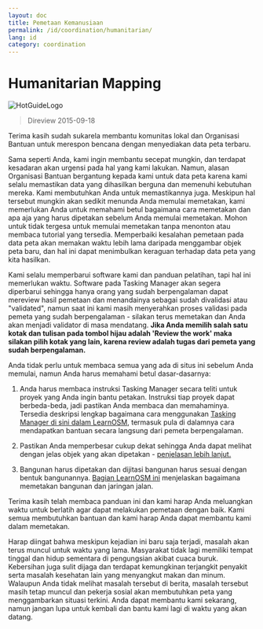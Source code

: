 ```yaml
---
layout: doc
title: Pemetaan Kemanusiaan
permalink: /id/coordination/humanitarian/
lang: id
category: coordination
---
```


# Humanitarian Mapping

![HotGuideLogo](/images/hot-logo.png)

> Direview 2015-09-18

Terima kasih sudah sukarela membantu komunitas lokal dan Organisasi Bantuan untuk merespon bencana dengan menyediakan data peta terbaru.  

Sama seperti Anda, kami ingin membantu secepat mungkin, dan terdapat kesadaran akan urgensi pada hal yang kami lakukan. Namun, alasan Organisasi Bantuan bergantung kepada kami untuk data peta karena kami selalu memastikan data yang dihasilkan berguna dan memenuhi kebutuhan mereka. Kami membutuhkan Anda untuk memastikannya juga. Meskipun hal tersebut mungkin akan sedikit menunda Anda memulai memetakan, kami memerlukan Anda untuk memahami betul bagaimana cara memetakan dan apa aja yang harus dipetakan sebelum Anda memulai memetakan. Mohon untuk tidak tergesa untuk memulai memetakan tanpa menonton atau membaca tutorial yang tersedia. Memperbaiki kesalahan pemetaan pada data peta akan memakan waktu lebih lama daripada menggambar objek peta baru, dan hal ini dapat menimbulkan keraguan terhadap data peta yang kita hasilkan.  

Kami selalu memperbarui software kami dan panduan pelatihan, tapi hal ini memerlukan waktu. Software pada Tasking Manager akan segera diperbarui sehingga hanya orang yang sudah berpengalaman dapat mereview hasil pemetaan dan menandainya sebagai sudah divalidasi atau "validated", namun saat ini kami masih menyerahkan proses validasi pada pemeta yang sudah berpengalaman - silakan terus memetakan dan Anda akan menjadi validator di masa mendatang. **Jika Anda memilih salah satu kotak dan tulisan pada tombol hijau adalah 'Review the work' maka silakan pilih kotak yang lain, karena review adalah tugas dari pemeta yang sudah berpengalaman.**  

Anda tidak perlu untuk membaca semua yang ada di situs ini sebelum Anda  memulai, namun Anda harus memahami betul dasar-dasarnya:  

1.  Anda harus membaca instruksi Tasking Manager secara teliti untuk proyek yang Anda ingin bantu petakan. Instruksi tiap proyek dapat berbeda-beda, jadi pastikan Anda membaca dan memahaminya. Tersedia deskripsi lengkap bagaimana cara menggunakan [Tasking Manager di sini dalam LearnOSM](/id/coordination/tasking-manager/), termasuk pula di dalamnya cara mendapatkan bantuan secara langsung dari pemeta berpengalaman.  

2.  Pastikan Anda memperbesar cukup dekat sehingga Anda dapat melihat dengan jelas objek yang akan dipetakan - [penjelasan lebih lanjut.](/id/coordination/remote/)  

3.  Bangunan harus dipetakan dan dijitasi bangunan harus sesuai dengan bentuk bangunannya. [Bagian LearnOSM ini](/en/coordination/remote-tracing/) menjelaskan bagaimana memetakan bangunan dan jaringan jalan.  

Terima kasih telah membaca panduan ini dan kami harap Anda meluangkan waktu untuk berlatih agar dapat melakukan pemetaan dengan baik. Kami semua membutuhkan bantuan dan kami harap Anda dapat membantu kami dalam memetakan.  

Harap diingat bahwa meskipun kejadian ini baru saja terjadi, masalah akan terus muncul untuk waktu yang lama. Masyarakat tidak lagi memiliki tempat tinggal dan hidup sementara di pengungsian akibat cuaca buruk. Kebersihan juga sulit dijaga dan terdapat kemungkinan terjangkit penyakit serta masalah kesehatan lain yang menyangkut makan dan minum. Walaupun Anda tidak melihat masalah tersebut di berita, masalah tersebut masih tetap muncul dan pekerja sosial akan membutuhkan peta yang menggambarkan situasi terkini. Anda dapat membantu kami sekarang, namun jangan lupa untuk kembali dan bantu kami lagi di waktu yang akan datang. 